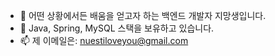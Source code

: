 - 👋 어떤 상황에서든 배움을 얻고자 하는 백엔드 개발자 지망생입니다.
- 👀 Java, Spring, MySQL 스택을 보유하고 있습니다.
- 📫 제 이메일은: nuestiloveyou@gmail.com

<!---
azin-1129/azin-1129 is a ✨ special ✨ repository because its `README.md` (this file) appears on your GitHub profile.
You can click the Preview link to take a look at your changes.
--->
